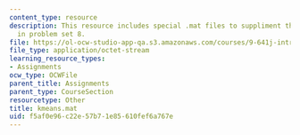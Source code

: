 ```yaml
---
content_type: resource
description: This resource includes special .mat files to suppliment the contents
  in problem set 8.
file: https://ol-ocw-studio-app-qa.s3.amazonaws.com/courses/9-641j-introduction-to-neural-networks-spring-2005/f5af0e96c22e57b71e85610fef6a767e_kmeans.mat
file_type: application/octet-stream
learning_resource_types:
- Assignments
ocw_type: OCWFile
parent_title: Assignments
parent_type: CourseSection
resourcetype: Other
title: kmeans.mat
uid: f5af0e96-c22e-57b7-1e85-610fef6a767e
---
```

